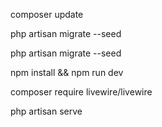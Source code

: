 <p>composer update</p>
<p>php artisan migrate --seed</p>
<p>php artisan migrate --seed</p>
<p>npm install && npm run dev</p>
<p>composer require livewire/livewire</p>
<p>php artisan serve</p>

